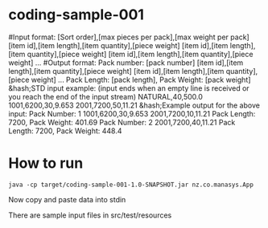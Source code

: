 # coding-sample-001

#Input format:
[Sort order],[max pieces per pack],[max weight per pack]
[item id],[item length],[item quantity],[piece weight]
[item id],[item length],[item quantity],[piece weight]
[item id],[item length],[item quantity],[piece weight]
...
#Output format:
Pack number: [pack number]
[item id],[item length],[item quantity],[piece weight]
[item id],[item length],[item quantity],[piece weight]
...
Pack Length: [pack length], Pack Weight: [pack weight]
&hash;STD input example: (input ends when an empty line is received or you reach the end of the input stream)
NATURAL,40,500.0
1001,6200,30,9.653
2001,7200,50,11.21
&hash;Example output for the above input:
Pack Number: 1
1001,6200,30,9.653
2001,7200,10,11.21
Pack Length: 7200, Pack Weight: 401.69
Pack Number: 2
2001,7200,40,11.21
Pack Length: 7200, Pack Weight: 448.4

# How to run

~~~~
java -cp target/coding-sample-001-1.0-SNAPSHOT.jar nz.co.manasys.App
~~~~

Now copy and paste data into stdin

There are sample input files in src/test/resources 

